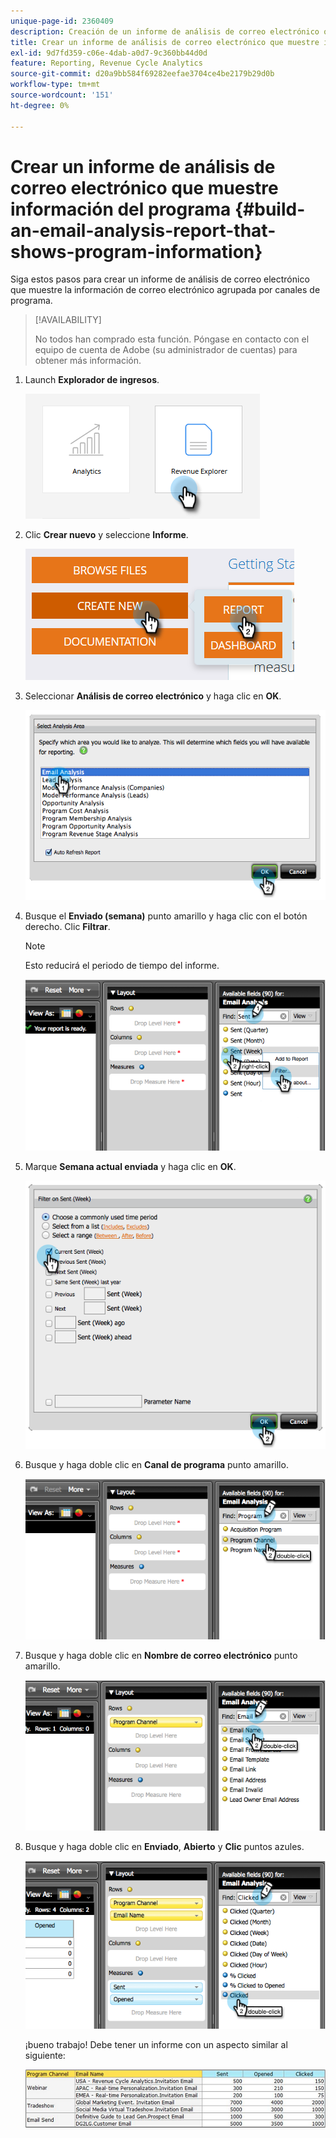 ```yaml
---
unique-page-id: 2360409
description: Creación de un informe de análisis de correo electrónico que muestre la información del programa - Documentos de Marketo - Documentación del producto
title: Crear un informe de análisis de correo electrónico que muestre información del programa
exl-id: 9d7fd359-c06e-4dab-a0d7-9c360bb44d0d
feature: Reporting, Revenue Cycle Analytics
source-git-commit: d20a9bb584f69282eefae3704ce4be2179b29d0b
workflow-type: tm+mt
source-wordcount: '151'
ht-degree: 0%

---
```


# Crear un informe de análisis de correo electrónico que muestre información del programa {#build-an-email-analysis-report-that-shows-program-information}

Siga estos pasos para crear un informe de análisis de correo electrónico que muestre la información de correo electrónico agrupada por canales de programa.

>[!AVAILABILITY]
>
>No todos han comprado esta función. Póngase en contacto con el equipo de cuenta de Adobe (su administrador de cuentas) para obtener más información.

1. Launch **Explorador de ingresos**.

   ![](assets/report-that-shows-program-information-1.png)

1. Clic **Crear nuevo** y seleccione **Informe**.

   ![](assets/report-that-shows-program-information-2.png)

1. Seleccionar **Análisis de correo electrónico** y haga clic en **OK**.

   ![](assets/image2014-9-17-19-3a43-3a20.png)

1. Busque el **Enviado (semana)** punto amarillo y haga clic con el botón derecho. Clic **Filtrar**.

   >[!NOTE]
   >
   >Esto reducirá el periodo de tiempo del informe.

   ![](assets/image2014-9-17-19-3a43-3a49.png)

1. Marque **Semana actual enviada** y haga clic en **OK**.

   ![](assets/image2014-9-17-19-3a43-3a59.png)

1. Busque y haga doble clic en **Canal de programa** punto amarillo.

   ![](assets/image2014-9-17-19-3a44-3a14.png)

1. Busque y haga doble clic en **Nombre de correo electrónico** punto amarillo.

   ![](assets/image2014-9-17-19-3a44-3a34.png)

1. Busque y haga doble clic en **Enviado**, **Abierto** y **Clic** puntos azules.

   ![](assets/image2014-9-17-19-3a44-3a41.png)

   ¡bueno trabajo! Debe tener un informe con un aspecto similar al siguiente:

   ![](assets/image2014-9-17-19-3a45-3a1.png)
